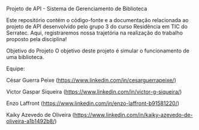 Projeto de API - Sistema de Gerenciamento de Biblioteca

Este repositório contém o código-fonte e a documentação relacionada ao projeto de API desenvolvido pelo grupo 3 do curso Residência em TIC do Serratec. Aqui, registraremos nossa trajetória na realização do trabalho proposto pela disciplina!


Objetivo do Projeto
O objetivo deste projeto é simular o funcionamento de uma biblioteca.

Equipe:

César Guerra Peixe (https://www.linkedin.com/in/cesarguerrapeixe/)

Victor Gaspar Siqueira (https://www.linkedin.com/in/victor-g-siqueira/)

Enzo Laffront (https://www.linkedin.com/in/enzo-laffront-b91581220/)

Kaiky Azevedo de Oliveira (https://www.linkedin.com/in/kaiky-azevedo-de-oliveira-a1b1492b8/)


